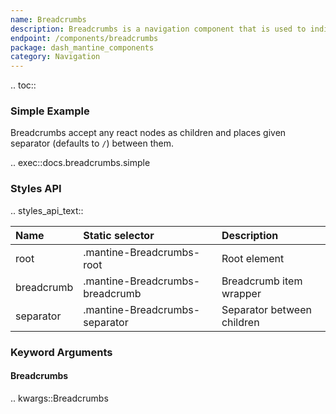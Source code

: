 ```yaml
---
name: Breadcrumbs
description: Breadcrumbs is a navigation component that is used to indicate current page's location within a navigational hierarchy.
endpoint: /components/breadcrumbs
package: dash_mantine_components
category: Navigation
---
```


.. toc::

### Simple Example

Breadcrumbs accept any react nodes as children and places given separator (defaults to `/`) between them.

.. exec::docs.breadcrumbs.simple

### Styles API

.. styles_api_text::

| Name       | Static selector                 | Description                |
|:-----------|:--------------------------------|:---------------------------|
| root       | .mantine-Breadcrumbs-root       | Root element               |
| breadcrumb | .mantine-Breadcrumbs-breadcrumb | Breadcrumb item wrapper    |
| separator  | .mantine-Breadcrumbs-separator  | Separator between children |

### Keyword Arguments

#### Breadcrumbs

.. kwargs::Breadcrumbs
